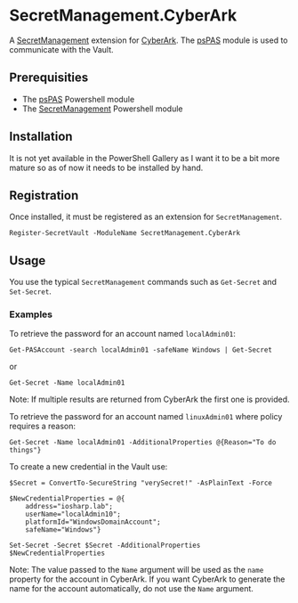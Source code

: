 # SecretManagement.CyberArk
A [SecretManagement](https://github.com/powershell/secretmanagement) extension for [CyberArk](https://www.cyberark.com/). The [psPAS](https://github.com/pspete/psPAS) module is used to communicate with the Vault.

## Prerequisities
* The [psPAS](https://github.com/pspete/psPAS) Powershell module
* The [SecretManagement](https://github.com/powershell/secretmanagement) Powershell module

## Installation
It is not yet available in the PowerShell Gallery as I want it to be a bit more mature so as of now it needs to be installed by hand.

## Registration
Once installed, it must be registered as an extension for `SecretManagement`.

`Register-SecretVault -ModuleName SecretManagement.CyberArk`

## Usage
You use the typical `SecretManagement` commands such as `Get-Secret` and `Set-Secret`.

### Examples
To retrieve the password for an account named `localAdmin01`:

`Get-PASAccount -search localAdmin01 -safeName Windows | Get-Secret`

or

`Get-Secret -Name localAdmin01`

Note: If multiple results are returned from CyberArk the first one is provided.

To retrieve the password for an account named `linuxAdmin01` where policy requires a reason:

`Get-Secret -Name localAdmin01 -AdditionalProperties @{Reason="To do things"}`

To create a new credential in the Vault use:

```
$Secret = ConvertTo-SecureString "verySecret!" -AsPlainText -Force

$NewCredentialProperties = @{
    address="iosharp.lab"; 
    userName="localAdmin10"; 
    platformId="WindowsDomainAccount"; 
    safeName="Windows"} 

Set-Secret -Secret $Secret -AdditionalProperties $NewCredentialProperties
```

Note: The value passed to the `Name` argument will be used as the `name` property for the account in CyberArk. If you want CyberArk to generate the name for the account automatically, do not use the `Name` argument.